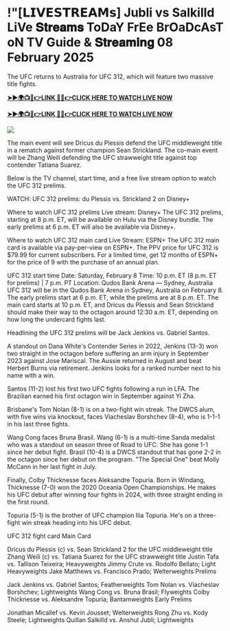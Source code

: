 # !"[𝗟𝗜𝗩𝗘𝗦𝗧𝗥𝗘𝗔𝗠𝘀] Jubli vs Salkilld LiVe 𝐒𝐭𝐫𝐞𝐚𝐦𝐬 ToDaY FrEe BrOaDcAsT oN TV Guide & 𝐒𝐭𝐫𝐞𝐚𝐦𝐢𝐧𝐠 08 February 2025

The UFC returns to Australia for UFC 312, which will feature two massive title fights. 

**[➤►🌍📺📱👉LINK 🔴✅👉CLICK HERE TO WATCH LIVE NOW](https://asho-paad-khao.blogspot.com/2025/02/uf.html)**

**[➤►🌍📺📱👉LINK 🔴✅👉CLICK HERE TO WATCH LIVE NOW](https://asho-paad-khao.blogspot.com/2025/02/uf.html)**

[![](https://blogger.googleusercontent.com/img/b/R29vZ2xl/AVvXsEhPny_OcYwXNkoBv2GQS7pdU8zWexW1VOdQ00RvjBySHV-GOUMqWZMYlbJ9_ZesDjY7BIETpQ2E1DMCxGBPyeQdh1O8NvNKACAa6RXHuc-G55Zcd-Ie1FI3PxSwA-jS2U8_hGP5Eo3jhchJKpcjTJR-GnapCXmL3McY3Q9yVtiVFbkNW9bHDVuQ5UZp8Ig/w524-h295/UFC%20Main.gif)](https://asho-paad-khao.blogspot.com/2025/02/uf.html)

The main event will see Dricus du Plessis defend the UFC middleweight title in a rematch against former champion Sean Strickland. The co-main event will be Zhang Weili defending the UFC strawweight title against top contender Tatiana Suarez. 

Below is the TV channel, start time, and a free live stream option to watch the UFC 312 prelims.

WATCH: UFC 312 prelims: du Plessis vs. Strickland 2 on Disney+

Where to watch UFC 312 prelims
Live stream: Disney+
The UFC 312 prelims, starting at 8 p.m. ET, will be available on Hulu via the Disney bundle. The early prelims at 6 p.m. ET will also be available via Disney+.

Where to watch UFC 312 main card
Live Stream: ESPN+
The UFC 312 main card is available via pay-per-view on ESPN+. The PPV price for UFC 312 is $79.99 for current subscribers. For a limited time, get 12 months of ESPN+ for the price of 9 with the purchase of an annual plan.

UFC 312 start time
Date: Saturday, February 8
Time: 10 p.m. ET (8 p.m. ET for prelims) | 7 p.m. PT
Location: Qudos Bank Arena — Sydney, Australia
UFC 312 will be in the Qudos Bank Arena in Sydney, Australia on February 8. The early prelims start at 6 p.m. ET, while the prelims are at 8 p.m. ET. The main card starts at 10 p.m. ET, and Dricus du Plessis and Sean Strickland should make their way to the octagon around 12:30 a.m. ET, depending on how long the undercard fights last.

Headlining the UFC 312 prelims will be Jack Jenkins vs. Gabriel Santos. 

A standout on Dana White's Contender Series in 2022, Jenkins (13-3) won two straight in the octagon before suffering an arm injury in September 2023 against Jose Mariscal. The Aussie returned in August and beat Herbert Burns via retirement. Jenkins looks for a ranked number next to his name with a win. 

Santos (11-2) lost his first two UFC fights following a run in LFA. The Brazilian earned his first octagon win in September against Yi Zha. 

Brisbane's Tom Nolan (8-1) is on a two-fight win streak. The DWCS alum, with five wins via knockout, faces Viacheslav Borshchev (8-4), who is 1-1-1 in his last three fights. 

Wang Cong faces Bruna Brasil. Wang (6-1) is a multi-time Sanda medalist who was a standout on season three of Road to UFC. She has gone 1-1 since her debut fight. Brasil (10-4) is a DWCS standout that has gone 2-2 in the octagon since her debut on the program. "The Special One" beat Molly McCann in her last fight in July.

Finally, Colby Thicknesse faces Aleksandre Topuria. Born in Windang, Thicknesse (7-0) won the 2020 Oceania Open Championships. He makes his UFC debut after winning four fights in 2024, with three straight ending in the first round.

Topuria (5-1) is the brother of UFC champion Ilia Topuria. He's on a three-fight win streak heading into his UFC debut.

UFC 312 fight card
Main Card

Dricus du Plessis (c) vs. Sean Strickland 2 for the UFC middleweight title
Zhang Weili (c) vs. Tatiana Suarez for the UFC strawweight title
Justin Tafa vs. Tallison Teixeira; Heavyweights
Jimmy Crute vs. Rodolfo Bellato; Light Heavyweights
Jake Matthews vs. Francisco Prado; Welterweights
Prelims

Jack Jenkins vs. Gabriel Santos; Featherweights
Tom Nolan vs. Viacheslav Borshchev; Lightweights
Wang Cong vs. Bruna Brasil; Flyweights
Colby Thicknesse vs. Aleksandre Topuria; Bantamweights
Early Prelims

Jonathan Micallef vs. Kevin Jousset; Welterweights
Rong Zhu vs. Kody Steele; Lightweights
Quillan Salkilld vs. Anshul Jubli; Lightweights
